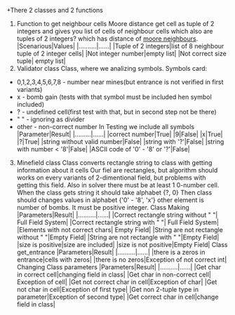 +There 2 classes and 2 functions
1. Function to get neighbour cells
Moore distance get cell as tuple of 2 integers and gives you list of cells of neighbour cells  which also are tuples of 2 integers? which has distance of [moore neighbours](https://en.wikipedia.org/wiki/Moore_neighborhood).
|Scenarious|Values|
|..........|......|
|Tuple of 2 integers|list of 8 neighbour tuple of 2 integer cells|
|Not integer number|empty list|
|Not correct size tuple| empty list|
2. Validator class
Class, where we analizing symbols.
Symbols card:
 - 0,1,2,3,4,5,6,7,8 - number near mines(but entrance is not verified in first variants)
 - x - bomb gain (tests with that symbol must be included hen symbol included)
 - ? - undefined cell(first test with that, but in second step not be there)
 - " " - ignoring as divider
 - other - non-correct number
 In Testing we include all symbols
 |Parameter|Result|
 |.........|......|
 |correct number|True|
 |9|False|
 |x|True|
 |?|True|
 |string without valid number|False|
 |string with '?'|False|
 |string with number < '8'|False|
 |ASCII code of '0' - '8' or '?'|False|
3. Minefield class
Class converts rectangle string to class with getting information about it cells
Our fiel are rectangles, but algorithm should works on every variants of 2-dimentional field, but problems with getting this field.
Also in solver there must be at least 1 0-number cell.
When the class gets string it should take alphabet {?, 0}
Then class should changes values in alphabet {'0' - '8', 'x'}
other element is number of bombs. It must be positive integer.
Class Making
|Parameters|Result|
|..........|......|
|Correct rectangle string without " "| Full Field System|
|Correct rectangle string with " "| Full Field System|
|Elements with not correct chars| Empty Field|
|String are not rectangle without " "|Empty Field|
|String are not rectangle with " "|Empty Field|
|size is positive|size are included|
|size is not positive|Empty Field|
Class get_entrance
|Parameters|Result|
|..........|......|
|there is a zeros in entrance|cells with zeros|
|there is no zeros|Exception of not correct int|
Changing Class parameters
|Parameters|Result|
|..........|......|
|Get char in correct cell|changing field in class|
|Get char in non-correct cell| Exception of cell|
|Get not correct char in cell|Exception of char|
|Get not char in cell|Exception of first type|
|Get non 2-tuple type in parameter|Exception of second type|
|Get correct char in cell|change field in class|
